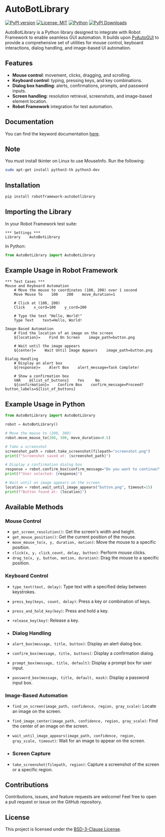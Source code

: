# AutoBotLibrary

[![PyPI version](https://badge.fury.io/py/robotframework-autobotlibrary.svg)](https://badge.fury.io/py/robotframework-autobotlibrary)
[![License: MIT](https://img.shields.io/badge/License-MIT-yellow.svg)](LICENSE)
[![Python](https://img.shields.io/pypi/pyversions/robotframework-autobotlibrary.svg)](https://pypi.org/project/robotframework-autobotlibrary/)
[![PyPI Downloads](https://static.pepy.tech/personalized-badge/robotframework-autobotlibrary?period=total&units=international_system&left_color=gray&right_color=orange&left_text=downloads)](https://pepy.tech/project/robotframework-autobotlibrary)

AutoBotLibrary is a Python library designed to integrate with Robot Framework to enable seamless GUI automation. It builds upon [PyAutoGUI](https://pyautogui.readthedocs.io/en/latest/index.html) to provide a comprehensive set of utilities for mouse control, keyboard interactions, dialog handling, and image-based UI automation.  

## Features
- **Mouse control**: movement, clicks, dragging, and scrolling.
- **Keyboard control**: typing, pressing keys, and key combinations.
- **Dialog box handling**: alerts, confirmations, prompts, and password inputs.
- **Screen handling**: resolution retrieval, screenshots, and image-based element location.
- **Robot Framework** integration for test automation.

## Documentation
You can find the keyword documentation [here](https://deekshith-poojary98.github.io/robotframework-autobotlibrary/).

## Note
You must install tkinter on Linux to use MouseInfo. Run the following: 
```bash 
sudo apt-get install python3-tk python3-dev
```

## Installation
```bash
pip install robotframework-autobotlibrary
```

## Importing the Library
In your Robot Framework test suite:

```robot
*** Settings ***
Library    AutoBotLibrary
```

In Python:
```py
from AutoBotLibrary import AutoBotLibrary
```

## Example Usage in Robot Framework
```robot
*** Test Cases ***
Mouse and Keyboard Automation
    # Move the mouse to coordinates (100, 200) over 1 second
    Move Mouse To    100    200    move_duration=1
    
    # Click at (100, 200)
    Click    x_cord=100    y_cord=200
    
    # Type the text "Hello, World!"
    Type Text    text=Hello, World!

Image-Based Automation
    # Find the location of an image on the screen
    ${location}=    Find On Screen    image_path=button.png
    
    # Wait until the image appears
    ${center}=    Wait Until Image Appears    image_path=button.png

Dialog Handling
    # Display an alert box
    ${response}=    Alert Box    alert_message=Task Complete!
    
    # Show a confirmation box
    VAR    @{list_of_buttons}    Yes     No
    ${confirmation}=    Confirm Box    confirm_message=Proceed?    button_labels=${list_of_buttons}
```

## Example Usage in Python
```py
from AutoBotLibrary import AutoBotLibrary

robot = AutoBotLibrary()

# Move the mouse to (200, 300)
robot.move_mouse_to(200, 300, move_duration=0.5)

# Take a screenshot
screenshot_path = robot.take_screenshot(filepath="screenshot.png")
print(f"Screenshot saved at: {screenshot_path}")

# Display a confirmation dialog box
response = robot.confirm_box(confirm_message="Do you want to continue?", button_labels=["Yes", "No"])
print(f"User selected: {response}")

# Wait until an image appears on the screen
location = robot.wait_until_image_appears("button.png", timeout=15)
print(f"Button found at: {location}")
```

## Available Methods
### Mouse Control
- `get_screen_resolution()`: Get the screen's width and height.
- `get_mouse_position()`: Get the current position of the mouse.
- `move_mouse_to(x, y, duration, motion)`: Move the mouse to a specific position.
- `click(x, y, click_count, delay, button)`: Perform mouse clicks.
- `drag_to(x, y, button, motion, duration)`: Drag the mouse to a specific position.

### Keyboard Control
- `type_text(text, delay)`: Type text with a specified delay between keystrokes.
- `press_key(keys, count, delay)`: Press a key or combination of keys.
- `press_and_hold_key(key)`: Press and hold a key.
- `release_key(key)`: Release a key.

- ### Dialog Handling
- `alert_box(message, title, button)`: Display an alert dialog box.
- `confirm_box(message, title, buttons)`: Display a confirmation dialog.
- `prompt_box(message, title, default)`: Display a prompt box for user input.
- `password_box(message, title, default, mask)`: Display a password input box.

### Image-Based Automation
- `find_on_screen(image_path, confidence, region, gray_scale)`: Locate an image on the screen.
- `find_image_center(image_path, confidence, region, gray_scale)`: Find the center of an image on the screen.
- `wait_until_image_appears(image_path, confidence, region, gray_scale, timeout)`: Wait for an image to appear on the screen.

- ### Screen Capture
- `take_screenshot(filepath, region)`: Capture a screenshot of the screen or a specific region.

## Contributions
Contributions, issues, and feature requests are welcome! Feel free to open a pull request or issue on the GitHub repository.

## License
This project is licensed under the [BSD-3-Clause License](https://github.com/deekshith-poojary98/robotframework-autobotlibrary?tab=License-1-ov-file).
